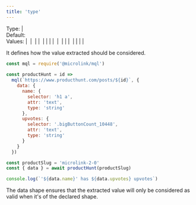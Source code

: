 ```yaml
---
title: 'type'
---
```


Type: <TypeContainer><Type children='<string>'/> | <Type children='<string[]>'/></TypeContainer><br/>
Default: <Type children="'auto'"/><br/>
Values: <TypeContainer><Type children="'auto'"/> | <Type children="'regex'"/> | <Type children="'author'"/> | <Type children="'object'"/> | <Type children="'boolean'"/> | <Type children="'date'"/> | <Type children="'description'"/> | <Type children="'video'"/> | <Type children="'audio'"/> | <Type children="'image'"/> | <Type children="'logo'"/> | <Type children="'number'"/> | <Type children="'string'"/> | <Type children="'title'"/> | <Type children="'url'"/> | <Type children="'lang'"/> | <Type children="'publisher'"/></TypeContainer>

It defines how the value extracted should be considered.

```js
const mql = require('@microlink/mql')
 
const productHunt = id =>
  mql(`https://www.producthunt.com/posts/${id}`, {
    data: {
      name: {
        selector: 'h1 a',
        attr: 'text',
        type: 'string'
      },
      upvotes: {
        selector: '.bigButtonCount_10448',
        attr: 'text',
        type: 'string'
      }
    }
  })

const productSlug = 'microlink-2-0'
const { data } = await productHunt(productSlug)

console.log(`'${data.name}' has ${data.upvotes} upvotes`)
```

The data shape ensures that the extracted value will only be considered as valid when it's of the declared shape.
